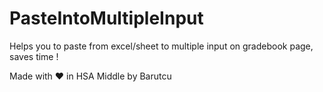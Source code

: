 # PasteIntoMultipleInput
Helps you to paste from excel/sheet to multiple input on gradebook page, saves time ! 

Made with ❤️ in HSA Middle by Barutcu
